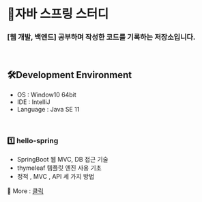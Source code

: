 
# 🧩자바 스프링 스터디
 <p align="center" dir="auto">
    <b><h3>[웹 개발, 백엔드] 공부하며 작성한 코드를 기록하는 저장소입니다.</h3></b> 
 </p>
<br>
<h2 dir="auto">
  🛠️Development Environment
</h2>
<ul dir="auto">
  <li>OS : Window10 64bit</li>
  <li>IDE : IntelliJ</li>
  <li>Language : Java SE 11</li>
</ul>
</br>


<h3 dir="auto">
  1️⃣ hello-spring
</h3>
<ul dir="auto">
  <li>SpringBoot 웹 MVC, DB 접근 기술</li>
  <li>thymeleaf 템플릿 엔진 사용 기초</li>
  <li>정적 , MVC , API 세 가지 방법</li>
</ul>
🔎 More : <a href="https://narrow-tarsal-f76.notion.site/SpringBoot-MVC-DB-28d00239cd454795a1fa09d6aacc347a">클릭</a>
</br>
